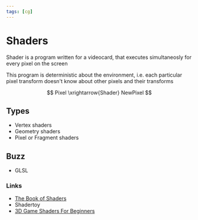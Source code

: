 ```yaml
---
tags: [cg]
---
```


# Shaders

Shader is a program written for a videocard, that executes simultaneosly for every pixel on the screen

This program is deterministic about the environment, i.e. each particular pixel transform doesn't know about other pixels and their transforms

$$
Pixel \xrightarrow{Shader} NewPixel
$$

## Types 

- Vertex shaders
- Geometry shaders
- Pixel or Fragment shaders

## Buzz

- GLSL

### Links

- [The Book of Shaders](https://thebookofshaders.com)
- Shadertoy
- [3D Game Shaders For Beginners](https://github.com/lettier/3d-game-shaders-for-beginners)